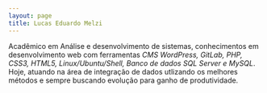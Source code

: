 ```yaml
---
layout: page
title: Lucas Eduardo Melzi
---
```


Acadêmico em Análise e desenvolvimento de sistemas, conhecimentos em desenvolvimento web com ferramentas *CMS WordPress, GitLab, PHP, CSS3, HTML5, Linux/Ubuntu/Shell, Banco de dados SQL Server e MySQL*.<br />
Hoje, atuando na área de integração de dados utlizando os melhores métodos e sempre buscando evolução para ganho de produtividade.
